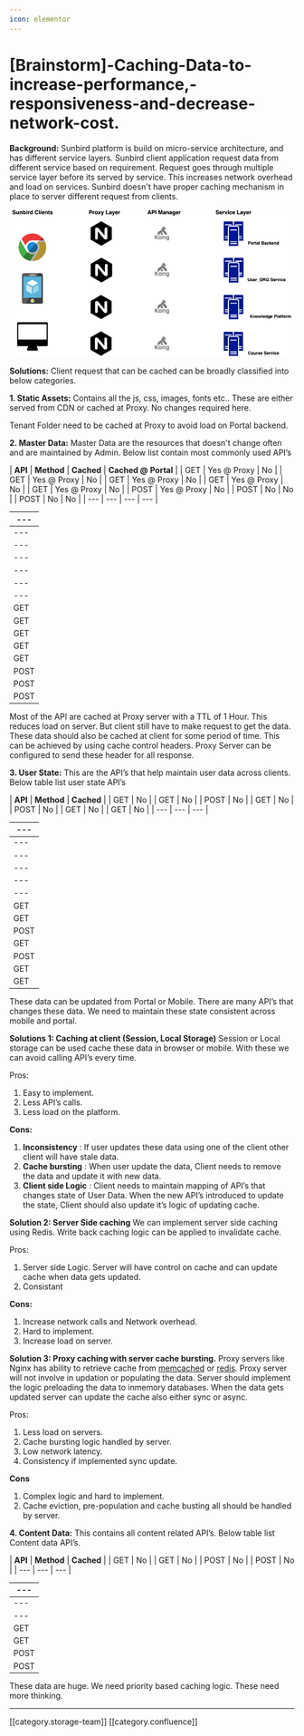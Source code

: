 ```yaml
---
icon: elementor
---
```


# \[Brainstorm]-Caching-Data-to-increase-performance,-responsiveness-and-decrease-network-cost.

**Background:** Sunbird platform is build on micro-service architecture, and has different service layers. Sunbird client application request data from different service based on requirement. Request goes through multiple service layer before its served by service. This increases network overhead and load on services. Sunbird doesn't have proper caching mechanism in place to server different request from clients.

![](<../../../../.gitbook/assets/Sunbird platform overview.png>)

**Solutions:** Client request that can be cached can be broadly classified into below categories.

**1. Static Assets:** Contains all the js, css, images, fonts etc.. These are either served from CDN or cached at Proxy. No changes required here.

Tenant Folder need to be cached at Proxy to avoid load on Portal backend.

**2. Master Data:** Master Data are the resources that doesn't change often and are maintained by Admin. Below list contain most commonly used API’s

\| **API** | **Method** | **Cached** | **Cached @ Portal** | | GET | Yes @ Proxy | No | | GET | Yes @ Proxy | No | | GET | Yes @ Proxy | No | | GET | Yes @ Proxy | No | | GET | Yes @ Proxy | No | | POST | Yes @ Proxy | No | | POST | No | No | | POST | No | No | | --- | --- | --- | --- |

| ---  |
| ---- |
| ---  |
| ---  |
| ---  |
| ---  |
| ---  |
| ---  |
| GET  |
| GET  |
| GET  |
| GET  |
| GET  |
| POST |
| POST |
| POST |

Most of the API are cached at Proxy server with a TTL of 1 Hour. This reduces load on server. But client still have to make request to get the data. These data should also be cached at client for some period of time. This can be achieved by using cache control headers. Proxy Server can be configured to send these header for all response.

**3. User State:** This are the API’s that help maintain user data across clients. Below table list user state API’s

\| **API** | **Method** | **Cached** | | GET | No | | GET | No | | POST | No | | GET | No | | POST | No | | GET | No | | GET | No | | --- | --- | --- |

| ---  |
| ---- |
| ---  |
| ---  |
| ---  |
| ---  |
| ---  |
| GET  |
| GET  |
| POST |
| GET  |
| POST |
| GET  |
| GET  |

These data can be updated from Portal or Mobile. There are many API’s that changes these data. We need to maintain these state consistent across mobile and portal.

**Solutions 1: Caching at client (Session, Local Storage)** Session or Local storage can be used cache these data in browser or mobile. With these we can avoid calling API’s every time.

Pros:

1. Easy to implement.
2. Less API’s calls.
3. Less load on the platform.

**Cons:**

1. **Inconsistency** : If user updates these data using one of the client other client will have stale data.
2. **Cache bursting** : When user update the data, Client needs to remove the data and update it with new data.
3. **Client side Logic** : Client needs to maintain mapping of API’s that changes state of User Data. When the new API’s introduced to update the state, Client should also update it’s logic of updating cache.

**Solution 2: Server Side caching** We can implement server side caching using Redis. Write back caching logic can be applied to invalidate cache.

Pros:

1. Server side Logic. Server will have control on cache and can update cache when data gets updated.
2. Consistant

**Cons:**

1. Increase network calls and Network overhead.
2. Hard to implement.
3. Increase load on server.

**Solution 3: Proxy caching with server cache bursting.** Proxy servers like Nginx has ability to retrieve cache from [memcached](http://nginx.org/en/docs/http/ngx\_http\_memcached\_module.html) or [redis](https://www.nginx.com/resources/wiki/modules/redis/). Proxy server will not involve in updation or populating the data. Server should implement the logic preloading the data to inmemory databases. When the data gets updated server can update the cache also either sync or async.

Pros:

1. Less load on servers.
2. Cache bursting logic handled by server.
3. Low network latency.
4. Consistency if implemented sync update.

**Cons**

1. Complex logic and hard to implement.
2. Cache eviction, pre-population and cache busting all should be handled by server.

**4. Content Data:** This contains all content related API’s. Below table list Content data API’s.

\| **API** | **Method** | **Cached** | | GET | No | | GET | No | | POST | No | | POST | No | | --- | --- | --- |

| ---  |
| ---- |
| ---  |
| ---  |
| GET  |
| GET  |
| POST |
| POST |

These data are huge. We need priority based caching logic. These need more thinking.

***

\[\[category.storage-team]] \[\[category.confluence]]
